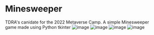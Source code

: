 # Minesweeper
TDRA's canidate for the 2022 Metaverse Camp. A simple Minesweeper game made using Python tkinter
![image](https://github.com/osam7a/Minesweeper/assets/90650351/49d2d236-7d5a-43ee-b42b-594f2d12243a)
![image](https://github.com/osam7a/Minesweeper/assets/90650351/ba6d17d6-8c53-4a70-90c9-65de1d2ca871)
![image](https://github.com/osam7a/Minesweeper/assets/90650351/a89aeab2-e67d-4580-8c31-e0dde668cbe2)
![image](https://github.com/osam7a/Minesweeper/assets/90650351/974e9099-0d4e-45b9-a731-20b1508065dd)
